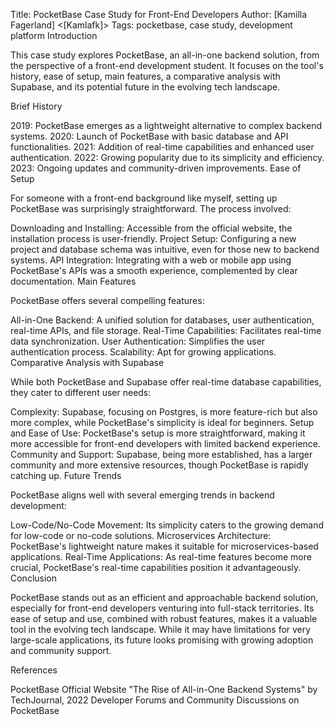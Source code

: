 Title: PocketBase Case Study for Front-End Developers
Author: [Kamilla Fagerland] <[Kamlafk]>
Tags: pocketbase, case study, development platform
Introduction

This case study explores PocketBase, an all-in-one backend solution, from the perspective of a front-end development student. It focuses on the tool's history, ease of setup, main features, a comparative analysis with Supabase, and its potential future in the evolving tech landscape.

Brief History

2019: PocketBase emerges as a lightweight alternative to complex backend systems.
2020: Launch of PocketBase with basic database and API functionalities.
2021: Addition of real-time capabilities and enhanced user authentication.
2022: Growing popularity due to its simplicity and efficiency.
2023: Ongoing updates and community-driven improvements.
Ease of Setup

For someone with a front-end background like myself, setting up PocketBase was surprisingly straightforward. The process involved:

Downloading and Installing: Accessible from the official website, the installation process is user-friendly.
Project Setup: Configuring a new project and database schema was intuitive, even for those new to backend systems.
API Integration: Integrating with a web or mobile app using PocketBase's APIs was a smooth experience, complemented by clear documentation.
Main Features

PocketBase offers several compelling features:

All-in-One Backend: A unified solution for databases, user authentication, real-time APIs, and file storage.
Real-Time Capabilities: Facilitates real-time data synchronization.
User Authentication: Simplifies the user authentication process.
Scalability: Apt for growing applications.
Comparative Analysis with Supabase

While both PocketBase and Supabase offer real-time database capabilities, they cater to different user needs:

Complexity: Supabase, focusing on Postgres, is more feature-rich but also more complex, while PocketBase's simplicity is ideal for beginners.
Setup and Ease of Use: PocketBase's setup is more straightforward, making it more accessible for front-end developers with limited backend experience.
Community and Support: Supabase, being more established, has a larger community and more extensive resources, though PocketBase is rapidly catching up.
Future Trends

PocketBase aligns well with several emerging trends in backend development:

Low-Code/No-Code Movement: Its simplicity caters to the growing demand for low-code or no-code solutions.
Microservices Architecture: PocketBase's lightweight nature makes it suitable for microservices-based applications.
Real-Time Applications: As real-time features become more crucial, PocketBase's real-time capabilities position it advantageously.
Conclusion

PocketBase stands out as an efficient and approachable backend solution, especially for front-end developers venturing into full-stack territories. Its ease of setup and use, combined with robust features, makes it a valuable tool in the evolving tech landscape. While it may have limitations for very large-scale applications, its future looks promising with growing adoption and community support.

References

PocketBase Official Website
"The Rise of All-in-One Backend Systems" by TechJournal, 2022
Developer Forums and Community Discussions on PocketBase